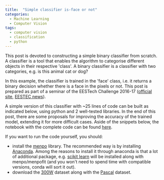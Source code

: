 ```yaml
---
title:  "Simple classifier is-face or not"
categories:
  - Machine Learning
  - Computer Vision
tags:
  - computer vision
  - classification
  - python
---
```



This post is devoted to constructing a simple binary classifier from scratch. A classifier is a tool that enables the algorithm to categorise different objects in their respective 'class'. A binary classifier is a classifier with two categories, e.g. is this animal cat or dog? 

In this example, the classifier is trained in the 'face' class, i.e. it returns a binary decision whether there is a face in the pixels or not.
This post is prepared as part of a seminar of the EESTech Challenge 2016-17 ([official site](http://eestechchallenge.eestec.net/#/), [EESTEC news](https://eestec.net/news/tech-your-future-with-eestech-challenge/)).

A simple version of this classifier with ~25 lines of code can be built as indicated below, using python and 2 well-tested libraries. In the end of this post, there are some proposals for improving the accuracy of the trained model, extending it for more difficult cases. Aside of the snippets below, the notebook with the complete code can be found [here](https://gist.github.com/grigorisg9gr/b344260171538bc8711834c8de82e3a7).

If you want to run the code yourself, you should:

- install the [menpo](http://www.menpo.org/) library. The recommended way is by installing [Anaconda](https://www.continuum.io/downloads). Among the reasons to install it through anaconda is that a lot of additional package, e.g. [scikit learn](http://scikit-learn.org/stable/) will be installed along with menpo/menpofit (and you won't need to spend time with compatible versions, conda will sort it out).
- download the [300W](http://ibug.doc.ic.ac.uk/resources/300-W/) dataset along with the [Pascal](http://host.robots.ox.ac.uk/pascal/VOC/) dataset.

